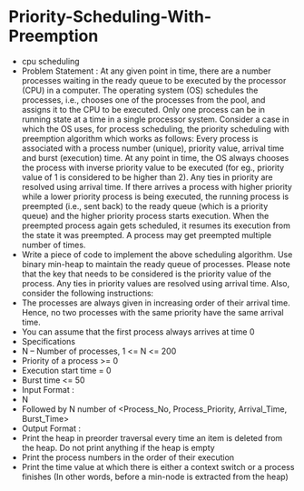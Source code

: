 # Priority-Scheduling-With-Preemption
- cpu scheduling
- Problem Statement :
At any given point in time, there are a number processes waiting in the ready queue to be executed by the
processor (CPU) in a computer. The operating system (OS) schedules the processes, i.e., chooses one of the
processes from the pool, and assigns it to the CPU to be executed. Only one process can be in running state
at a time in a single processor system. Consider a case in which the OS uses, for process scheduling, the
priority scheduling with preemption algorithm which works as follows:
Every process is associated with a process number (unique), priority value, arrival time and burst (execution)
time. At any point in time, the OS always chooses the process with inverse priority value to be executed (for
eg., priority value of 1 is considered to be higher than 2). Any ties in priority are resolved using arrival time.
If there arrives a process with higher priority while a lower priority process is being executed, the running
process is preempted (i.e., sent back) to the ready queue (which is a priority queue) and the higher priority
process starts execution. When the preempted process again gets scheduled, it resumes its execution from the
state it was preempted. A process may get preempted multiple number of times.
- Write a piece of code to implement the above scheduling algorithm. Use binary min-heap to maintain the
ready queue of processes. Please note that the key that needs to be considered is the priority value of the
process. Any ties in priority values are resolved using arrival time. Also, consider the following instructions:
- The processes are always given in increasing order of their arrival time. Hence, no two processes
with the same priority have the same arrival time.
- You can assume that the first process always arrives at time 0
- Specifications
- N – Number of processes, 1 <= N <= 200
- Priority of a process >= 0
- Execution start time = 0
- Burst time <= 50
- Input Format :
- N
- Followed by N number of <Process_No, Process_Priority, Arrival_Time, Burst_Time>
- Output Format :
- Print the heap in preorder traversal every time an item is deleted from the heap. Do not print
anything if the heap is empty
- Print the process numbers in the order of their execution
- Print the time value at which there is either a context switch or a process finishes (In other words,
before a min-node is extracted from the heap)
